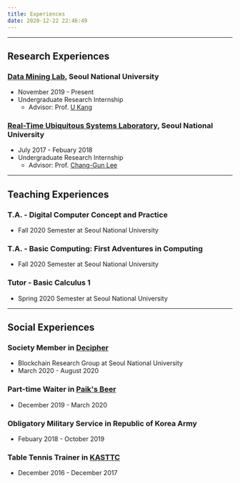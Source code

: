 ```yaml
---
title: Experiences
date: 2020-12-22 22:46:49
---
```


---
## Research Experiences
### [Data Mining Lab](https://datalab.snu.ac.kr/), Seoul National University
* November 2019 - Present
* Undergraduate Research Internship
  * Advisor: Prof. [U Kang](https://datalab.snu.ac.kr/~ukang/)
  
### [Real-Time Ubiquitous Systems Laboratory](https://rubis.snu.ac.kr/), Seoul National University
* July 2017 - Febuary 2018
* Undergraduate Research Internship
  * Advisor: Prof. [Chang-Gun Lee](https://rubis.snu.ac.kr/~cglee/)
 
---
## Teaching Experiences
### T.A. - Digital Computer Concept and Practice
* Fall 2020 Semester at Seoul National University

### T.A. - Basic Computing: First Adventures in Computing
* Fall 2020 Semester at Seoul National University

### Tutor - Basic Calculus 1
* Spring 2020 Semester at Seoul National University

---
## Social Experiences
### Society Member in [Decipher](https://decipher.ac/)
* Blockchain Research Group at Seoul National University
* March 2020 - August 2020

### Part-time Waiter in [Paik's Beer](http://paiksbeer.com/)
* December 2019 - March 2020

### Obligatory Military Service in Republic of Korea Army
* Febuary 2018 - October 2019

### Table Tennis Trainer in [KASTTC](http://kasttc.kr/)
* December 2016 - December 2017

